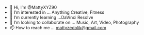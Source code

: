 - 👋 Hi, I’m @MattyXYZ90
- 👀 I’m interested in ... Anything Creative, Fitness
- 🌱 I’m currently learning ...DaVinci Resolve 
- 💞️ I’m looking to collaborate on ... Music, Art, Video, Photography 
- 📫 How to reach me ... mattyzedolik@gmail.com

<!---
MattyXYZ90/MattyXYZ90 is a ✨ special ✨ repository because its `README.md` (this file) appears on your GitHub profile.
You can click the Preview link to take a look at your changes.
--->
